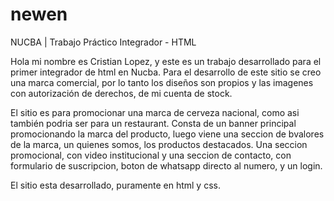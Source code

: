 # newen
NUCBA | Trabajo Práctico Integrador - HTML

Hola mi nombre es Cristian Lopez, y este es un trabajo desarrollado para el primer integrador de html en Nucba.
Para el desarrollo de este sitio se creo una marca comercial, por lo tanto los diseños son propios y las imagenes con autorización de derechos, de mi cuenta de stock.

El sitio es para promocionar una marca de cerveza nacional, como asi también podria ser para un restaurant.
Consta de un banner principal promocionando la marca del producto, luego viene una seccion de bvalores de la marca, un quienes somos, los productos destacados.
Una seccion promocional, con video institucional y una seccion de contacto, con formulario de suscripcion, boton de whatsapp directo al numero, y un login.

El sitio esta desarrollado, puramente en html y css.
